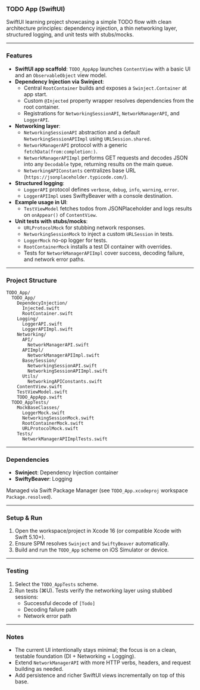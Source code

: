 ### TODO App (SwiftUI)

SwiftUI learning project showcasing a simple TODO flow with clean architecture principles: dependency injection, a thin networking layer, structured logging, and unit tests with stubs/mocks.

---

### Features

- **SwiftUI app scaffold**: `TODO_AppApp` launches `ContentView` with a basic UI and an `ObservableObject` view model.
- **Dependency Injection via Swinject**:
  - Central `RootContainer` builds and exposes a `Swinject.Container` at app start.
  - Custom `@Injected` property wrapper resolves dependencies from the root container.
  - Registrations for `NetworkingSessionAPI`, `NetworkManagerAPI`, and `LoggerAPI`.
- **Networking layer**:
  - `NetworkingSessionAPI` abstraction and a default `NetworkingSessionAPIImpl` using `URLSession.shared`.
  - `NetworkManagerAPI` protocol with a generic `fetchData(from:completion:)`.
  - `NetworkManagerAPIImpl` performs GET requests and decodes JSON into any `Decodable` type, returning results on the main queue.
  - `NetworkingAPIConstants` centralizes base URL (`https://jsonplaceholder.typicode.com/`).
- **Structured logging**:
  - `LoggerAPI` protocol defines `verbose`, `debug`, `info`, `warning`, `error`.
  - `LoggerAPIImpl` uses SwiftyBeaver with a console destination.
- **Example usage in UI**:
  - `TestViewModel` fetches todos from JSONPlaceholder and logs results on `onAppear()` of `ContentView`.
- **Unit tests with stubs/mocks**:
  - `URLProtocolMock` for stubbing network responses.
  - `NetworkingSessionMock` to inject a custom `URLSession` in tests.
  - `LoggerMock` no-op logger for tests.
  - `RootContainerMock` installs a test DI container with overrides.
  - Tests for `NetworkManagerAPIImpl` cover success, decoding failure, and network error paths.

---

### Project Structure

```text
TODO_App/
  TODO_App/
    DependecyInjection/
      Injected.swift
      RootContainer.swift
    Logging/
      LoggerAPI.swift
      LoggerAPIImpl.swift
    Networking/
      API/
        NetworkManagerAPI.swift
      APIImpl/
        NetworkManagerAPIImpl.swift
      Base/Session/
        NetworkingSessionAPI.swift
        NetworkingSessionAPIImpl.swift
      Utils/
        NetworkingAPIConstants.swift
    ContentView.swift
    TestViewModel.swift
    TODO_AppApp.swift
  TODO_AppTests/
    MockBaseClasses/
      LoggerMock.swift
      NetworkingSessionMock.swift
      RootContainerMock.swift
      URLProtocolMock.swift
    Tests/
      NetworkManagerAPIImplTests.swift
```

---

### Dependencies

- **Swinject**: Dependency Injection container
- **SwiftyBeaver**: Logging

Managed via Swift Package Manager (see `TODO_App.xcodeproj` workspace `Package.resolved`).

---

### Setup & Run

1. Open the workspace/project in Xcode 16 (or compatible Xcode with Swift 5.10+).
2. Ensure SPM resolves `Swinject` and `SwiftyBeaver` automatically.
3. Build and run the `TODO_App` scheme on iOS Simulator or device.

---

### Testing

1. Select the `TODO_AppTests` scheme.
2. Run tests (⌘U). Tests verify the networking layer using stubbed sessions:
   - Successful decode of `[Todo]`
   - Decoding failure path
   - Network error path

---

### Notes

- The current UI intentionally stays minimal; the focus is on a clean, testable foundation (DI + Networking + Logging).
- Extend `NetworkManagerAPI` with more HTTP verbs, headers, and request building as needed.
- Add persistence and richer SwiftUI views incrementally on top of this base.


